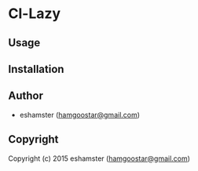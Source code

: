 # Cl-Lazy

## Usage

## Installation

## Author

* eshamster (hamgoostar@gmail.com)

## Copyright

Copyright (c) 2015 eshamster (hamgoostar@gmail.com)

